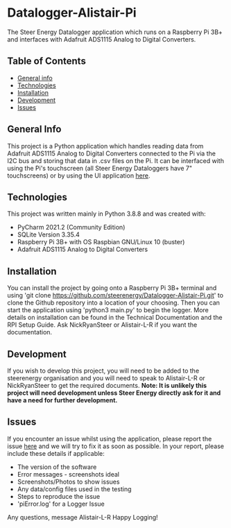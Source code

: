 # Datalogger-Alistair-Pi
The Steer Energy Datalogger application which runs on a Raspberry Pi 3B+ and interfaces with Adafruit ADS1115 Analog to Digital Converters.

## Table of Contents
* [General info](#general-info)
* [Technologies](#technologies)
* [Installation](#installation)
* [Development](#development)
* [Issues](#issues)

## General Info
This project is a Python application which handles reading data from Adafruit ADS1115 Analog to Digital Converters connected to the Pi via the I2C bus and storing that data in .csv files on the Pi. It can be interfaced with using the Pi's touchscreen (all Steer Energy Dataloggers have 7" touchscreens) or by using the UI application [here](https://github.com/steerenergy/Datalogger-Alistair-UI).

## Technologies
This project was written mainly in Python 3.8.8 and was created with:
* PyCharm 2021.2 (Community Edition)
* SQLite Version 3.35.4
* Raspberry Pi 3B+ with OS Raspbian GNU/Linux 10 (buster)
* Adafruit ADS1115 Analog to Digital Converters

## Installation
You can install the project by going onto a Raspberry Pi 3B+ terminal and using 'git clone https://github.com/steerenergy/Datalogger-Alistair-Pi.git' to clone the Github repository into a location of your choosing. Then you can start the application using 'python3 main.py' to begin the logger. More details on installation can be found in the Technical Documentation and the RPI Setup Guide. Ask NickRyanSteer or Alistair-L-R if you want the documentation.

## Development
If you wish to develop this project, you will need to be added to the steerenergy organisation and you will need to speak to Alistair-L-R or NickRyanSteer to get the required documents. **Note: It is unlikely this project will need development unless Steer Energy directly ask for it and have a need for further development.**

## Issues
If you encounter an issue whilst using the application, please report the issue [here](https://github.com/steerenergy/Datalogger-Alistair-UI/issues) and we will try to fix it as soon as possible. In your report, please include these details if applicable:
* The version of the software
* Error messages - screenshots ideal
* Screenshots/Photos to show issues
* Any data/config files used in the testing
* Steps to reproduce the issue
* 'piError.log' for a Logger Issue

Any questions, message Alistair-L-R
Happy Logging!
